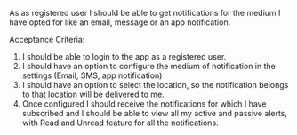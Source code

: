 As as registered user I should be able to get notifications for the medium I have opted for like an email, message or an app notification.

Acceptance Criteria:
1. I should be able to login to the app as a registered user.
2. I should have an option to configure the medium of notification in the settings (Email, SMS, app notification)
3. I should have an option to select the location, so the notification belongs to that location will be delivered to me.
4. Once configured I should receive the notifications for which I have subscribed and I should be able to view all my active and passive alerts, with Read and Unread feature for all the notifications.